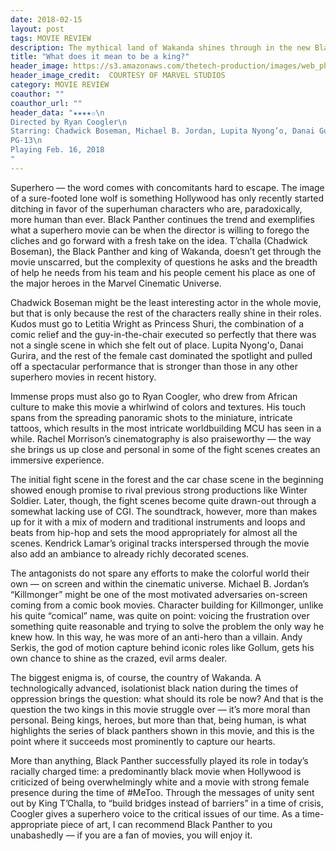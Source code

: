 ```yaml
---
date: 2018-02-15
layout: post
tags: MOVIE REVIEW
description: The mythical land of Wakanda shines through in the new Black Panther
title: "What does it mean to be a king?"
header_image: https://s3.amazonaws.com/thetech-production/images/web_photos/web/8462_BlackPanther596d2f1e1f199.jpg?1518577405
header_image_credit:  COURTESY OF MARVEL STUDIOS 
category: MOVIE REVIEW
coauthor: ""
coauthor_url: ""
header_data: "★★★★✩\n
Directed by Ryan Coogler\n
Starring: Chadwick Boseman, Michael B. Jordan, Lupita Nyong’o, Danai Gurira, Martin Freeman\n
PG-13\n
Playing Feb. 16, 2018
"
---
```


Superhero — the word comes with concomitants hard to escape. The image of a sure-footed lone wolf is something Hollywood has only recently started ditching in favor of the superhuman characters who are, paradoxically, more human than ever.<!--break--> Black Panther continues the trend and exemplifies what a superhero movie can be when the director is willing to forego the cliches and go forward with a fresh take on the idea. T’challa (Chadwick Boseman), the Black Panther and king of Wakanda, doesn’t get through the movie unscarred, but the complexity of questions he asks and the breadth of help he needs from his team and his people cement his place as one of the major heroes in the Marvel Cinematic Universe.

Chadwick Boseman might be the least interesting actor in the whole movie, but that is only because the rest of the characters really shine in their roles. Kudos must go to Letitia Wright as Princess Shuri, the combination of a comic relief and the guy-in-the-chair executed so perfectly that there was not a single scene in which she felt out of place. Lupita Nyong'o, Danai Gurira, and the rest of the female cast dominated the spotlight and pulled off a spectacular performance that is stronger than those in any other superhero movies in recent history.

Immense props must also go to Ryan Coogler, who drew from African culture to make this movie a whirlwind of colors and textures. His touch spans from the spreading panoramic shots to the miniature, intricate tattoos, which results in the most intricate worldbuilding MCU has seen in a while. Rachel Morrison’s cinematography is also praiseworthy — the way she brings us up close and personal in some of the fight scenes creates an immersive experience.

The initial fight scene in the forest and the car chase scene in the beginning showed enough promise to rival previous strong productions like Winter Soldier. Later, though, the fight scenes become quite drawn-out through a somewhat lacking use of CGI. The soundtrack, however, more than makes up for it with a mix of modern and traditional instruments and loops and beats from hip-hop and sets the mood appropriately for almost all the scenes. Kendrick Lamar’s original tracks interspersed through the movie also add an ambiance to already richly decorated scenes.

The antagonists do not spare any efforts to make the colorful world their own — on screen and within the cinematic universe. Michael B. Jordan’s “Killmonger” might be one of the most motivated adversaries on-screen coming from a comic book movies. Character building for Killmonger, unlike his quite “comical” name, was quite on point: voicing the frustration over something quite reasonable and trying to solve the problem the only way he knew how. In this way, he was more of an anti-hero than a villain. Andy Serkis, the god of motion capture behind iconic roles like Gollum, gets his own chance to shine as the crazed, evil arms dealer.

The biggest enigma is, of course, the country of Wakanda. A technologically advanced, isolationist black nation during the times of oppression brings the question: what should its role be now? And that is the question the two kings in this movie struggle over — it’s more moral than personal. Being kings, heroes, but more than that, being human, is what highlights the series of black panthers shown in this movie, and this is the point where it succeeds most prominently to capture our hearts.

More than anything, Black Panther successfully played its role in today’s racially charged time: a predominantly black movie when Hollywood is criticized of being overwhelmingly white and a movie with strong female presence during the time of #MeToo. Through the messages of unity sent out by King T’Challa, to “build bridges instead of barriers” in a time of crisis, Coogler gives a superhero voice to the critical issues of our time. As a time-appropriate piece of art, I can recommend Black Panther to you unabashedly — if you are a fan of movies, you will enjoy it.